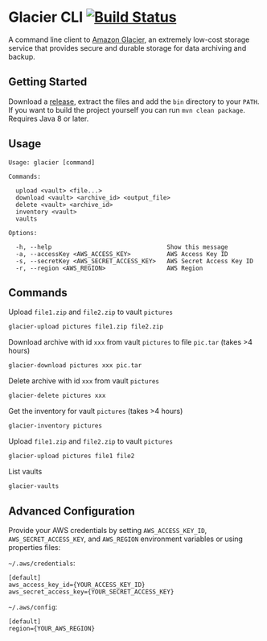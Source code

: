 # Glacier CLI [![Build Status](https://travis-ci.org/cameronhunter/glacier-cli.svg)](https://travis-ci.org/cameronhunter/glacier-cli)

A command line client to [Amazon Glacier](http://aws.amazon.com/glacier), an extremely low-cost storage service that provides secure and durable storage for data archiving and backup.

## Getting Started

Download a [release](https://github.com/cameronhunter/glacier-cli/downloads), extract the files and add the `bin` directory to your `PATH`. If you want to build the project yourself you can run `mvn clean package`. Requires Java 8 or later.

## Usage

```
Usage: glacier [command]

Commands:

  upload <vault> <file...>
  download <vault> <archive_id> <output_file>
  delete <vault> <archive_id>
  inventory <vault>
  vaults

Options:

  -h, --help                                Show this message
  -a, --accessKey <AWS_ACCESS_KEY>          AWS Access Key ID
  -s, --secretKey <AWS_SECRET_ACCESS_KEY>   AWS Secret Access Key ID
  -r, --region <AWS_REGION>                 AWS Region
```

## Commands

Upload `file1.zip` and `file2.zip` to vault `pictures`

```bash
glacier-upload pictures file1.zip file2.zip
```

Download archive with id `xxx` from vault `pictures` to file `pic.tar` (takes >4 hours)

```bash
glacier-download pictures xxx pic.tar
```

Delete archive with id `xxx` from vault `pictures`

```bash
glacier-delete pictures xxx
```

Get the inventory for vault `pictures` (takes >4 hours)

```bash
glacier-inventory pictures
```

Upload `file1.zip` and `file2.zip` to vault `pictures`

```bash
glacier-upload pictures file1 file2
```

List vaults

```bash
glacier-vaults
```

## Advanced Configuration

Provide your AWS credentials by setting `AWS_ACCESS_KEY_ID`, `AWS_SECRET_ACCESS_KEY`, and `AWS_REGION` environment variables or using properties files:

`~/.aws/credentials`:
```
[default]
aws_access_key_id={YOUR_ACCESS_KEY_ID}
aws_secret_access_key={YOUR_SECRET_ACCESS_KEY}
```

`~/.aws/config`:
```
[default]
region={YOUR_AWS_REGION}
```
